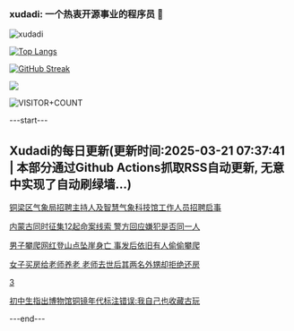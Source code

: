 ### xudadi: 一个热衷开源事业的程序员 👋

![xudadi](https://github-readme-stats-git-masterorgs-github-readme-stats-team.vercel.app/api?username=xudadi)

[![Top Langs](https://github-readme-stats.vercel.app/api/top-langs/?username=xudadi)](https://github.com/anuraghazra/github-readme-stats)

[![GitHub Streak](https://streak-stats.demolab.com?user=xudadi&locale=zh_Hans)](https://git.io/streak-stats)

![](https://raw.githubusercontent.com/xudadi/xudadi/main/assets/github-contribution-grid-snake.svg)

![VISITOR+COUNT](https://komarev.com/ghpvc/?username=xudadi&label=VISITOR+COUNT)


---start---

## Xudadi的每日更新(更新时间:2025-03-21 07:37:41 | 本部分通过Github Actions抓取RSS自动更新, 无意中实现了自动刷绿墙...)

[铜梁区气象局招聘主持人及智慧气象科技馆工作人员招聘启事](https://www.gongkaoleida.com/article/2329459)

[内蒙古同时征集12起命案线索 警方回应嫌犯是否同一人](https://m.163.com/news/article/JR4C03IG051492T3.html)

[男子攀爬网红登山点坠崖身亡 事发后依旧有人偷偷攀爬](https://m.163.com/news/article/JR4H588T05345ARG.html)

[女子买房给老师养老 老师去世后其两名外甥却拒绝还房](https://m.163.com/news/article/JR40JHGB0514EGPO.html)

[3](https://m.163.com/touch/news/sub/domestic)

[初中生指出博物馆铜镜年代标注错误:我自己也收藏古玩](https://m.163.com/news/article/JR48D6UP051492T3.html)

---end---
